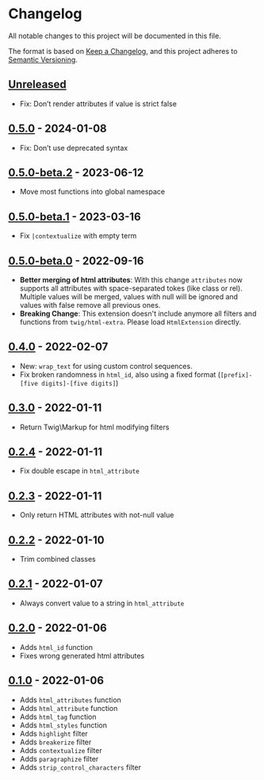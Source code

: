 # Changelog

All notable changes to this project will be documented in this file.

The format is based on [Keep a Changelog](https://keepachangelog.com/en/1.0.0/),
and this project adheres to [Semantic Versioning](https://semver.org/spec/v2.0.0.html).

## [Unreleased]

* Fix: Don’t render attributes if value is strict false

## [0.5.0] - 2024-01-08

* Fix: Don’t use deprecated syntax

## [0.5.0-beta.2] - 2023-06-12

* Move most functions into global namespace

## [0.5.0-beta.1] - 2023-03-16

* Fix `|contextualize` with empty term

## [0.5.0-beta.0] - 2022-09-16

* **Better merging of html attributes**: With this change `attributes` now supports all attributes with space-separated tokes (like class or rel). Multiple values will be merged, values with null will be ignored and values with false remove all previous ones.
* **Breaking Change**: This extension doesn't include anymore all filters and functions from `twig/html-extra`. Please load `HtmlExtension` directly.

## [0.4.0] - 2022-02-07

* New: `wrap_text` for using custom control sequences.
* Fix broken randomness in `html_id`, also using a fixed format (`[prefix]-[five digits]-[five digits]`)

## [0.3.0] - 2022-01-11

* Return Twig\Markup for html modifying filters

## [0.2.4] - 2022-01-11

* Fix double escape in `html_attribute`

## [0.2.3] - 2022-01-11

* Only return HTML attributes with not-null value

## [0.2.2] - 2022-01-10

* Trim combined classes

## [0.2.1] - 2022-01-07

* Always convert value to a string in `html_attribute`

## [0.2.0] - 2022-01-06

* Adds `html_id` function
* Fixes wrong generated html attributes

## [0.1.0] - 2022-01-06

* Adds `html_attributes` function
* Adds `html_attribute` function
* Adds `html_tag` function
* Adds `html_styles` function
* Adds `highlight` filter
* Adds `breakerize` filter
* Adds `contextualize` filter
* Adds `paragraphize` filter
* Adds `strip_control_characters` filter

[Unreleased]: https://github.com/gglnx/twig-html-extended-extra/compare/v0.5.0...HEAD
[0.5.0]: https://github.com/gglnx/twig-html-extended-extra/releases/tag/v0.5.0
[0.5.0-beta.2]: https://github.com/gglnx/twig-html-extended-extra/releases/tag/v0.5.0-beta.2
[0.5.0-beta.1]: https://github.com/gglnx/twig-html-extended-extra/releases/tag/v0.5.0-beta.1
[0.5.0-beta.0]: https://github.com/gglnx/twig-html-extended-extra/releases/tag/v0.5.0-beta.0
[0.4.0]: https://github.com/gglnx/twig-html-extended-extra/releases/tag/v0.4.0
[0.3.0]: https://github.com/gglnx/twig-html-extended-extra/releases/tag/v0.3.0
[0.2.4]: https://github.com/gglnx/twig-html-extended-extra/releases/tag/v0.2.4
[0.2.3]: https://github.com/gglnx/twig-html-extended-extra/releases/tag/v0.2.3
[0.2.2]: https://github.com/gglnx/twig-html-extended-extra/releases/tag/v0.2.2
[0.2.1]: https://github.com/gglnx/twig-html-extended-extra/releases/tag/v0.2.1
[0.2.0]: https://github.com/gglnx/twig-html-extended-extra/releases/tag/v0.2.0
[0.1.0]: https://github.com/gglnx/twig-html-extended-extra/releases/tag/v0.1.0
